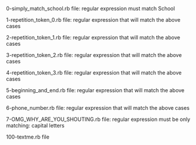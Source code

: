 0-simply_match_school.rb file: regular expression must match School

1-repetition_token_0.rb file: regular expression that will match the above cases

2-repetition_token_1.rb file: regular expression that will match the above cases

3-repetition_token_2.rb file: regular expression that will match the above cases

4-repetition_token_3.rb file: regular expression that will match the above cases

5-beginning_and_end.rb file: regular expression that will match the above cases

6-phone_number.rb file: regular expression that will match the above cases

7-OMG_WHY_ARE_YOU_SHOUTING.rb file: regular expression must be only matching: capital letters

100-textme.rb file